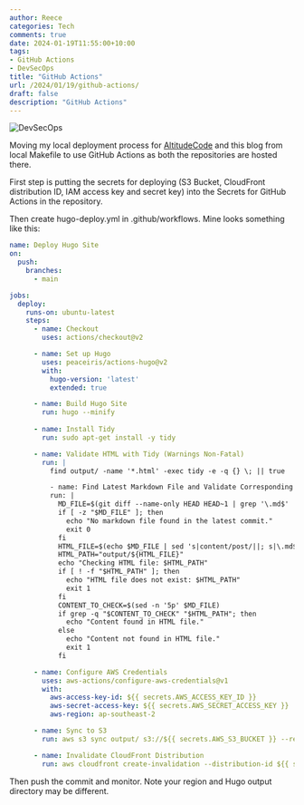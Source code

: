 ```yaml
---
author: Reece
categories: Tech
comments: true
date: 2024-01-19T11:55:00+10:00
tags:
- GitHub Actions
- DevSecOps
title: "GitHub Actions"
url: /2024/01/19/github-actions/
draft: false
description: "GitHub Actions"
---
```


![DevSecOps](/public/img/DevSecOps.webp "DevSecOps")

Moving my local deployment process for [AltitudeCode](https://altitudecode.com.au) and this blog from local Makefile to use GitHub Actions as both the repositories are hosted there.

First step is putting the secrets for deploying (S3 Bucket, CloudFront distribution ID, IAM access key and secret key) into the Secrets for GitHub Actions in the repository.

Then create hugo-deploy.yml in .github/workflows. Mine looks something like this:

```yaml
name: Deploy Hugo Site
on:
  push:
    branches:
      - main

jobs:
  deploy:
    runs-on: ubuntu-latest
    steps:
      - name: Checkout
        uses: actions/checkout@v2

      - name: Set up Hugo
        uses: peaceiris/actions-hugo@v2
        with:
          hugo-version: 'latest'
          extended: true

      - name: Build Hugo Site
        run: hugo --minify
      
      - name: Install Tidy
        run: sudo apt-get install -y tidy

      - name: Validate HTML with Tidy (Warnings Non-Fatal)
        run: |
          find output/ -name '*.html' -exec tidy -e -q {} \; || true

          - name: Find Latest Markdown File and Validate Corresponding HTML
          run: |
            MD_FILE=$(git diff --name-only HEAD HEAD~1 | grep '\.md$' | head -n 1)
            if [ -z "$MD_FILE" ]; then
              echo "No markdown file found in the latest commit."
              exit 0
            fi
            HTML_FILE=$(echo $MD_FILE | sed 's|content/post/||; s|\.md$|/index.html|; s|-|/|g')
            HTML_PATH="output/${HTML_FILE}"
            echo "Checking HTML file: $HTML_PATH"
            if [ ! -f "$HTML_PATH" ]; then
              echo "HTML file does not exist: $HTML_PATH"
              exit 1
            fi
            CONTENT_TO_CHECK=$(sed -n '5p' $MD_FILE)
            if grep -q "$CONTENT_TO_CHECK" "$HTML_PATH"; then
              echo "Content found in HTML file."
            else
              echo "Content not found in HTML file."
              exit 1
            fi

      - name: Configure AWS Credentials
        uses: aws-actions/configure-aws-credentials@v1
        with:
          aws-access-key-id: ${{ secrets.AWS_ACCESS_KEY_ID }}
          aws-secret-access-key: ${{ secrets.AWS_SECRET_ACCESS_KEY }}
          aws-region: ap-southeast-2

      - name: Sync to S3
        run: aws s3 sync output/ s3://${{ secrets.AWS_S3_BUCKET }} --region ap-southeast-2 --delete

      - name: Invalidate CloudFront Distribution
        run: aws cloudfront create-invalidation --distribution-id ${{ secrets.CLOUDFRONT_DISTRIBUTION_ID }} --paths / /archives/ /about/ /categories/ /feed.xml
```

Then push the commit and monitor. Note your region and Hugo output directory may be different.
